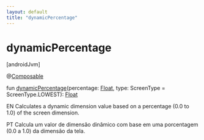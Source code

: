 ```yaml
---
layout: default
title: "dynamicPercentage"
---
```


# dynamicPercentage

[androidJvm]

@[Composable](https://developer.android.com/reference/kotlin/androidx/compose/runtime/Composable.html)

fun [dynamicPercentage](dynamic-percentage.md)(percentage: [Float](https://kotlinlang.org/api/core/kotlin-stdlib/kotlin/-float/index.html), type: ScreenType = ScreenType.LOWEST): [Float](https://kotlinlang.org/api/core/kotlin-stdlib/kotlin/-float/index.html)

EN Calculates a dynamic dimension value based on a percentage (0.0 to 1.0) of the screen dimension.

PT Calcula um valor de dimensão dinâmico com base em uma porcentagem (0.0 a 1.0) da dimensão da tela.